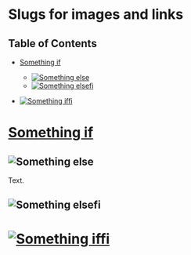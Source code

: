 # Slugs for images and links

## Table of Contents

-   [Something if](#something-if)

    -   [![Something else](an-image.svg)](#)
    -   [![](an-alt.jpeg "Something elsefi")](#-1)

-   [![Something iffi](a-link.png "a title")](#-2)

# [Something if](http://a-link.com)

## ![Something else](an-image.svg)

Text.

## ![](an-alt.jpeg "Something elsefi")

# [![Something iffi](a-link.png "a title")](http://a-link.com "another title")
